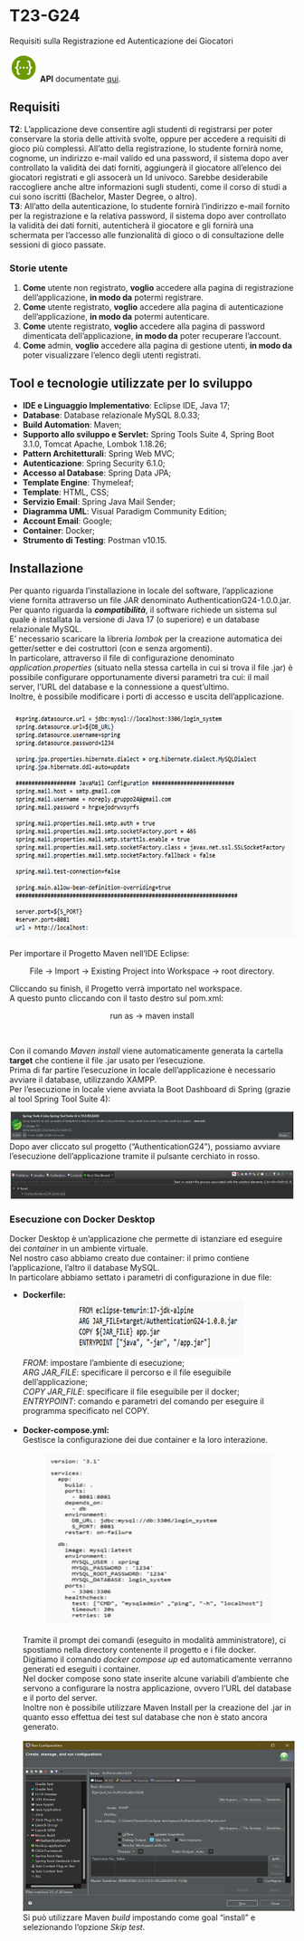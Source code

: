 # T23-G24
Requisiti sulla Registrazione ed Autenticazione dei Giocatori

<img src="HTMLImages/SwaggerIcons.png" alt="Swagger Icons" width="50" height="50" href="https://app.swaggerhub.com/apis-docs/PPORCELLINI/ApplicationG24Api/1.0.0">
<b>API</b> documentate <a href="https://app.swaggerhub.com/apis-docs/PPORCELLINI/ApplicationG24Api/1.0.0">qui</a>.

<h2> Requisiti </h2>
<b>T2</b>: L’applicazione deve consentire agli studenti di registrarsi per poter conservare la storia delle attività svolte, oppure per accedere a requisiti di gioco più complessi. All’atto della registrazione, lo studente fornirà nome, cognome, un indirizzo e-mail valido ed una password, il sistema dopo aver controllato la validità dei dati forniti, aggiungerà il giocatore all’elenco dei giocatori registrati e gli assocerà un Id univoco. Sarebbe desiderabile raccogliere anche altre informazioni sugli studenti, come il corso di studi a cui sono iscritti (Bachelor, Master Degree, o altro). <br>
<b>T3</b>: All’atto della autenticazione, lo studente fornirà l’indirizzo e-mail fornito per la registrazione e la relativa password, il sistema dopo aver controllato la validità dei dati forniti, autenticherà il giocatore e gli fornirà una schermata per l’accesso alle funzionalità di gioco o di consultazione delle sessioni di gioco passate.

<h3> Storie utente </h3>
<ol> 
  <li> <b>Come</b> utente non registrato, <b>voglio</b> accedere alla pagina di registrazione dell’applicazione, <b>in modo da</b> potermi registrare.</li>
  <li> <b>Come</b> utente registrato, <b>voglio</b> accedere alla pagina di autenticazione dell’applicazione, <b>in modo da</b> potermi autenticare.</li>
  <li> <b>Come</b> utente registrato, <b>voglio</b> accedere alla pagina di password dimenticata dell’applicazione, <b>in modo da</b> poter recuperare l’account.</li>
  <li> <b>Come</b> admin, <b>voglio</b> accedere alla pagina di gestione utenti, <b>in modo da</b> poter visualizzare l’elenco degli utenti registrati. </li>
</ol>

<h2> Tool e tecnologie utilizzate per lo sviluppo </h2>
<ul>
  <li> <b>IDE e Linguaggio Implementativo</b>: Eclipse IDE, Java 17;</li>
  <li> <b>Database</b>: Database relazionale MySQL 8.0.33;</li>
  <li> <b>Build Automation</b>: Maven;</li>
  <li> <b>Supporto allo sviluppo e Servlet:</b> Spring Tools Suite 4, Spring Boot 3.1.0, Tomcat Apache, Lombok 1.18.26;</li>
  <li> <b>Pattern Architetturali</b>: Spring Web MVC;</li>
  <li> <b>Autenticazione</b>: Spring Security 6.1.0;</li>
  <li> <b>Accesso al Database</b>: Spring Data JPA; </li>
  <li> <b>Template Engine</b>: Thymeleaf; </li>
  <li> <b>Template</b>: HTML, CSS; </li>
  <li> <b>Servizio Email</b>: Spring Java Mail Sender; </li>
  <li> <b>Diagramma UML</b>: Visual Paradigm Community Edition; </li>
  <li> <b>Account Email</b>: Google; </li>
  <li> <b>Container</b>: Docker; </li>
  <li> <b> Strumento di Testing</b>: Postman v10.15. </li>
</ul>

<h2>Installazione</h2>
Per quanto riguarda l’installazione in locale del software, l’applicazione viene fornita attraverso un file JAR denominato AuthenticationG24-1.0.0.jar. <br>
Per quanto riguarda la <em><b>compatibilità</b></em>, il software richiede un sistema sul quale è installata la versione di Java 17 (o superiore) e un database relazionale MySQL. <br>
E’ necessario scaricare la libreria <em>lombok</em> per la creazione automatica dei getter/setter e dei costruttori (con e senza argomenti). <br>
In particolare, attraverso il file di configurazione denominato <em>application.properties</em> (situato nella stessa cartella in cui si trova il file .jar) è possibile configurare opportunamente diversi parametri tra cui: il mail server, l’URL del database e la connessione a quest’ultimo. <br> Inoltre, è possibile modificare i porti di accesso e uscita dell’applicazione.
<br>
<br>
<div align="center">
  <img src="HTMLImages/ApplicationProperties.png" alt="application.proerties" width="500" height="400">
</div>
<br>
Per importare il Progetto Maven nell’IDE Eclipse: <br>
<div align="center">
  <p>File -> Import -> Existing Project into Workspace -> root directory. </p> 
</div>
Cliccando su finish, il Progetto verrà importato nel workspace. <br>
A questo punto cliccando con il tasto destro sul pom.xml: <br>
<div align="center">
  <p> run as -> maven install</p>
</div> <br>

Con il comando <em>Maven install</em> viene automaticamente generata la cartella <b></em>target</em></b> che contiene il file .jar usato per l’esecuzione. <br>
Prima di far partire l’esecuzione in locale dell’applicazione è necessario avviare il database, utilizzando XAMPP. <br>
Per l’esecuzione in locale viene avviata la Boot Dashboard di Spring (grazie al tool Spring Tool Suite 4): <br>
<div align="center">
  <img src="HTMLImages/SpringTool4.png" alt="Spring Tool 4" width="500" height="50">
</div>
Dopo aver cliccato sul progetto (“AuthenticationG24”), possiamo avviare l’esecuzione dell’applicazione tramite il pulsante cerchiato in rosso. <br>
<br>
<div align="center">
  <img src="HTMLImages/AvvioApplicazione.png" alt="Bottone per avvio applicazione" width="500" height="50">
</div>

<h3>Esecuzione con Docker Desktop </h3>
Docker Desktop è un’applicazione che permette di istanziare ed eseguire dei <em>container</em> in un ambiente virtuale. <br>
Nel nostro caso abbiamo creato due container: il primo contiene l’applicazione, l’altro il database MySQL. <br>
In particolare abbiamo settato i parametri di configurazione in due file: <br>
<ul>
  <li><b>Dockerfile:</b>
  <div align="center">
    <img src="HTMLImages/Docker.png" alt="Docker" width="300" height="100">
  </div>
      <em>FROM</em>: impostare l’ambiente di esecuzione;<br>
    <em>ARG JAR_FILE</em>: specificare il percorso e il file eseguibile dell’applicazione;<br>
    <em>COPY JAR_FILE</em>: specificare il file eseguibile per il docker;<br>
    <em>ENTRYPOINT</em>: comando e parametri del comando per eseguire il programma specificato nel COPY.<br>
  </li>
  <br>
  <li><b>Docker-compose.yml:</b>
    <br>
   Gestisce la configurazione dei due container e la loro interazione. <br>
      <br>
  <div align="center">
    <img src="HTMLImages/DockerCompose.png" alt="Docker Compose" width="400" height="300">
  </div>
    <br>
      Tramite il prompt dei comandi (eseguito in modalità amministratore), ci spostiamo nella directory contenente il progetto e i file docker.<br>
Digitiamo il comando <em>docker compose up</em> ed automaticamente verranno generati ed eseguiti i container.<br>
Nel docker compose sono state inserite alcune variabili d’ambiente che servono a configurare la nostra applicazione, ovvero l’URL del database e il porto del server.<br>
Inoltre non è possibile utilizzare Maven Install per la creazione del .jar  in quanto esso effettua dei test sul database che non è stato ancora generato.<br>
    <br>
      <div align="center">
    <img src="HTMLImages/MavenBuild.png" alt="Spring Tool 4" width="500" height="300">
  </div>
    Si può utilizzare Maven <em>build</em> impostando come goal “install” e selezionando l’opzione <em>Skip test</em>.
  </li>
</ul>




